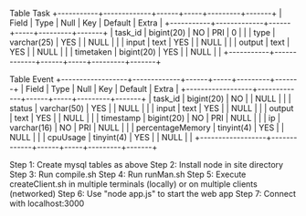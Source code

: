 Table Task
+-----------+-------------+------+-----+---------+-------+
| Field     | Type        | Null | Key | Default | Extra |
+-----------+-------------+------+-----+---------+-------+
| task_id   | bigint(20)  | NO   | PRI | 0       |       |
| type      | varchar(25) | YES  |     | NULL    |       |
| input     | text        | YES  |     | NULL    |       |
| output    | text        | YES  |     | NULL    |       |
| timetaken | bigint(20)  | YES  |     | NULL    |       |
+-----------+-------------+------+-----+---------+-------+

Table Event
+------------------+-------------+------+-----+---------+-------+
| Field            | Type        | Null | Key | Default | Extra |
+------------------+-------------+------+-----+---------+-------+
| task_id          | bigint(20)  | NO   |     | NULL    |       |
| status           | varchar(50) | YES  |     | NULL    |       |
| input            | text        | YES  |     | NULL    |       |
| output           | text        | YES  |     | NULL    |       |
| timestamp        | bigint(20)  | NO   | PRI | NULL    |       |
| ip               | varchar(16) | NO   | PRI | NULL    |       |
| percentageMemory | tinyint(4)  | YES  |     | NULL    |       |
| cpuUsage         | tinyint(4)  | YES  |     | NULL    |       |
+------------------+-------------+------+-----+---------+-------+

Step 1: Create mysql tables as above
Step 2: Install node in site directory
Step 3: Run compile.sh
Step 4: Run runMan.sh
Step 5: Execute createClient.sh in multiple terminals (locally) or on multiple clients (networked)
Step 6: Use "node app.js" to start the web app
Step 7: Connect with localhost:3000 
